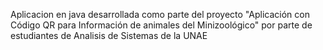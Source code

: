 Aplicacion en java desarrollada como parte del proyecto "Aplicación con Código QR para Información de animales del Minizoológico" por parte de estudiantes de Analisis de Sistemas de la UNAE
